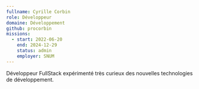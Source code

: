 ```yaml
---
fullname: Cyrille Corbin
role: Développeur
domaine: Développement
github: procorbin
missions:
  - start: 2022-06-20
    end: 2024-12-29
    status: admin
    employer: SNUM
---
```

Développeur FullStack expérimenté très curieux des nouvelles technologies de développement.
